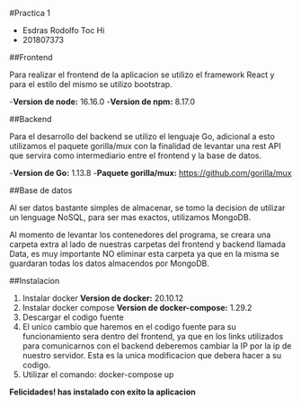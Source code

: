 #Practica 1
- Esdras Rodolfo Toc Hi
- 201807373


##Frontend

Para realizar el frontend de la aplicacion se utilizo el framework React y para el estilo del mismo se utilizo bootstrap.

-**Version de node:** 16.16.0
-**Version de npm:** 8.17.0

##Backend

Para el desarrollo del backend se utilizo el lenguaje Go, adicional a esto utilizamos el paquete gorilla/mux con la finalidad de levantar una rest API que servira como intermediario entre el frontend y la base de datos.

-**Version de Go:** 1.13.8
-**Paquete gorilla/mux:** https://github.com/gorilla/mux

##Base de datos

Al ser datos bastante simples de almacenar, se tomo la decision de utilizar un lenguage NoSQL, para ser mas exactos, utilizamos MongoDB.

Al momento de levantar los contenedores del programa, se creara una carpeta extra al lado de nuestras carpetas del frontend y backend llamada Data, es muy importante NO eliminar esta carpeta ya que en la misma se guardaran todas los datos almacendos por MongoDB.

##Instalacion

1. Instalar docker
	**Version de docker:** 20.10.12
2. Instalar docker compose
	**Version de docker-compose:** 1.29.2
3. Descargar el codigo fuente
4. El unico cambio que haremos en el codigo fuente para su funcionamiento sera dentro del frontend, ya que en los links utilizados para comunicarnos con el backend deberemos cambiar la IP por la ip de nuestro servidor. Esta es la unica modificacion que debera hacer a su codigo.
5. Utilizar el comando: docker-compose up

**Felicidades! has instalado con exito la aplicacion**
